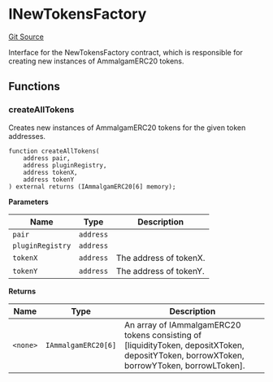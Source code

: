 # INewTokensFactory
[Git Source](https://github.com/Ammalgam-Protocol/core-v1/blob/b02f234f650997c7e7f19495c04e5606555377fd/contracts/interfaces/factories/INewTokensFactory.sol)

Interface for the NewTokensFactory contract, which is responsible for creating new instances of AmmalgamERC20 tokens.


## Functions
### createAllTokens

Creates new instances of AmmalgamERC20 tokens for the given token addresses.


```solidity
function createAllTokens(
    address pair,
    address pluginRegistry,
    address tokenX,
    address tokenY
) external returns (IAmmalgamERC20[6] memory);
```
**Parameters**

|Name|Type|Description|
|----|----|-----------|
|`pair`|`address`||
|`pluginRegistry`|`address`||
|`tokenX`|`address`|The address of tokenX.|
|`tokenY`|`address`|The address of tokenY.|

**Returns**

|Name|Type|Description|
|----|----|-----------|
|`<none>`|`IAmmalgamERC20[6]`|An array of IAmmalgamERC20 tokens consisting of [liquidityToken, depositXToken, depositYToken, borrowXToken, borrowYToken, borrowLToken].|


